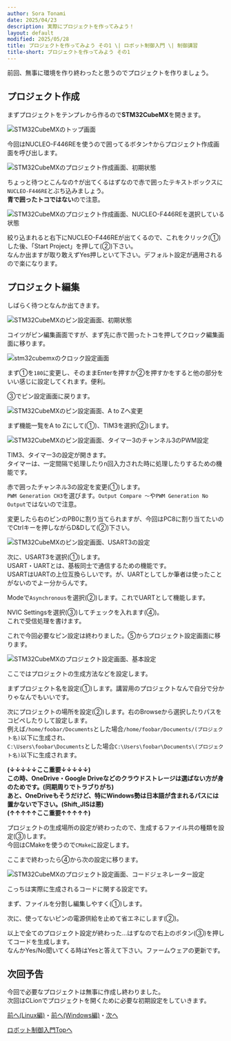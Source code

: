 ```yaml
---
author: Sora Tonami
date: 2025/04/23
description: 実際にプロジェクトを作ってみよう！
layout: default
modified: 2025/05/28
title: プロジェクトを作ってみよう その1 \| ロボット制御入門 \| 制御講習
title-short: プロジェクトを作ってみよう その1
---
```


前回、無事に環境を作り終わったと思うのでプロジェクトを作りましょう。

## プロジェクト作成

まずプロジェクトをテンプレから作るので**STM32CubeMX**を開きます。

![STM32CubeMXのトップ画面]

今回はNUCLEO-F446REを使うので囲ってるボタン↑からプロジェクト作成画面を呼び出します。

![STM32CubeMXのプロジェクト作成画面、初期状態]

ちょっと待つとこんなの↑が出てくるはずなので赤で囲ったテキストボックスに`NUCLEO-F446RE`とぶち込みましょう。\
**青で囲ったトコではない**ので注意。

![STM32CubeMXのプロジェクト作成画面、NUCLEO-F446REを選択している状態]

絞り込まれると右下にNUCLEO-F446REが出てくるので、これをクリック(①)した後、「Start Project」を押して(②)下さい。\
なんか出ますが取り敢えずYes押しといて下さい。デフォルト設定が適用されるので楽になります。

## プロジェクト編集

しばらく待つとなんか出てきます。

![STM32CubeMXのピン設定画面、初期状態]

コイツがピン編集画面ですが、まず先に赤で囲ったトコを押してクロック編集画面に移ります。

![stm32cubemxのクロック設定画面]

まず①を`180`に変更し、そのままEnterを押すか②を押すかをすると他の部分をいい感じに設定してくれます。便利。

③でピン設定画面に戻ります。

![STM32CubeMXのピン設定画面、A to Zへ変更]

まず機能一覧をA to Zにして(①)、TIM3を選択(②)します。

![STM32CubeMXのピン設定画面、タイマー3のチャンネル3のPWM設定]

TIM3、タイマー3の設定が開きます。\
タイマーは、一定間隔で処理したりn回入力された時に処理したりするための機能です。

赤で囲ったチャンネル3の設定を変更(①)します。\
`PWM Generation CH3`を選びます。`Output Compare 〜`や`PWM Generation No Output`ではないので注意。

変更したら右のピンのPB0に割り当てられますが、今回はPC8に割り当てたいのでCtrlキーを押しながらD&Dして(②)下さい。

![STM32CubeMXのピン設定画面、USART3の設定]

次に、USART3を選択(①)します。\
USART・UARTとは、基板同士で通信するための機能です。\
USARTはUARTの上位互換らしいです。が、UARTとしてしか筆者は使ったことがないのでよー分からんです。

Modeで`Asynchronous`を選択(②)します。これでUARTとして機能します。

NVIC Settingsを選択(③)してチェックを入れます(④)。\
これで受信処理を書けます。

これで今回必要なピン設定は終わりました。⑤からプロジェクト設定画面に移ります。

![STM32CubeMXのプロジェクト設定画面、基本設定]

ここではプロジェクトの生成方法などを設定します。

まずプロジェクト名を設定(①)します。講習用のプロジェクトなんで自分で分かりゃなんでもいいです。

次にプロジェクトの場所を設定(②)します。右のBrowseから選択したりパスをコピペしたりして設定します。\
例えば`/home/foobar/Documents`とした場合`/home/foobar/Documents/(プロジェクト名)`以下に生成され、\
`C:\Users\foobar\Documents`とした場合`C:\Users\foobar\Documents\(プロジェクト名)`以下に生成されます。

**(↓↓↓↓↓ここ重要↓↓↓↓↓)**\
**この時、OneDrive・Google Driveなどのクラウドストレージは選ばない方が身のためです。(同期周りでトラブりがち)**\
**あと、OneDriveもそうだけど、特にWindows勢は日本語が含まれるパスには置かないで下さい。(Shift_JISは悪)**\
**(↑↑↑↑↑ここ重要↑↑↑↑↑)**

プロジェクトの生成場所の設定が終わったので、生成するファイル共の種類を設定(③)します。\
今回はCMakeを使うので`CMake`に設定します。

ここまで終わったら④から次の設定に移ります。

![STM32CubeMXのプロジェクト設定画面、コードジェネレーター設定]

こっちは実際に生成されるコードに関する設定です。

まず、ファイルを分割し編集しやすく(①)します。

次に、使ってないピンの電源供給を止めて省エネにします(②)。

以上で全てのプロジェクト設定が終わった...はずなので右上のボタン(③)を押してコードを生成します。\
なんかYes/No聞いてくる時はYesと答えて下さい。ファームウェアの更新です。

## 次回予告

今回で必要なプロジェクトは無事に作成し終わりました。\
次回はCLionでプロジェクトを開くために必要な初期設定をしていきます。

[前へ(Linux編)](2-linux)・[前へ(Windows編)](2-win)・[次へ](4)

[ロボット制御入門Topへ](..#%E3%83%AD%E3%83%9C%E3%83%83%E3%83%88%E5%88%B6%E5%BE%A1%E5%85%A5%E9%96%80)

[stm32cubemxのクロック設定画面]: /assets/lessons/program/cubemx-edit-2.png
[stm32cubemxのトップ画面]: /assets/lessons/program/cubemx-top.png
[stm32cubemxのピン設定画面、a to zへ変更]: /assets/lessons/program/cubemx-edit-3.png
[stm32cubemxのピン設定画面、usart3の設定]: /assets/lessons/program/cubemx-edit-5.png
[stm32cubemxのピン設定画面、タイマー3のチャンネル3のpwm設定]: /assets/lessons/program/cubemx-edit-4.png
[stm32cubemxのピン設定画面、初期状態]: /assets/lessons/program/cubemx-edit-1.png
[stm32cubemxのプロジェクト作成画面、nucleo-f446reを選択している状態]: /assets/lessons/program/cubemx-create-2.png
[stm32cubemxのプロジェクト作成画面、初期状態]: /assets/lessons/program/cubemx-create-1.png
[stm32cubemxのプロジェクト設定画面、コードジェネレーター設定]: /assets/lessons/program/cubemx-edit-7.png
[stm32cubemxのプロジェクト設定画面、基本設定]: /assets/lessons/program/cubemx-edit-6.png
